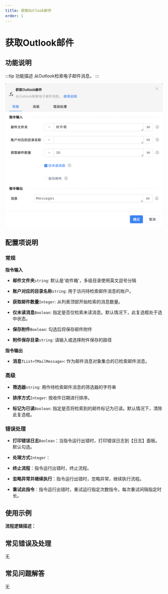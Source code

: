 ```yaml
---
title: 获取Outlook邮件
order: 1
---
```


# 获取Outlook邮件

## 功能说明

:::tip 功能描述
从Outlook检索电子邮件消息。
:::

![获取Outlook邮件](../../../../assets/获取Outlook邮件_command.png)

## 配置项说明

### 常规

**指令输入**

- **邮件文件夹**`string`: 默认是'收件箱'，多级目录使用英文逗号分隔

- **账户对应的目录名称**`string`: 用于访问待检索邮件消息的账户。

- **获取邮件数量**`Integer`: 从列表顶部开始检索的消息数量。

- **仅未读消息**`Boolean`: 指定是否仅检索未读消息。默认情况下，此复选框处于选中状态。

- **保存附件**`Boolean`: 勾选后将保存邮件附件

- **附件保存目录**`string`: 请输入或选择附件保存的路径


**指令输出**

- **消息**`TList<TMailMessage>`: 作为邮件消息对象集合的已检索邮件消息。

### 高级

- **筛选器**`string`: 用作待检索邮件消息的筛选器的字符串

- **排序方式**`Integer`: 按收件日期进行排序。

- **标记为已读**`Boolean`: 指定是否将检索到的邮件标记为已读。默认情况下，清除此复选框。

### 错误处理

- **打印错误日志**`Boolean`：当指令运行出错时，打印错误日志到【日志】面板。默认勾选。

- **处理方式**`Integer`：

 - **终止流程**：指令运行出错时，终止流程。

 - **忽略异常并继续执行**：指令运行出错时，忽略异常，继续执行流程。

 - **重试此指令**：指令运行出错时，重试运行指定次数指令，每次重试间隔指定时长。

## 使用示例

**流程逻辑描述：** 

## 常见错误及处理

无

## 常见问题解答

无

